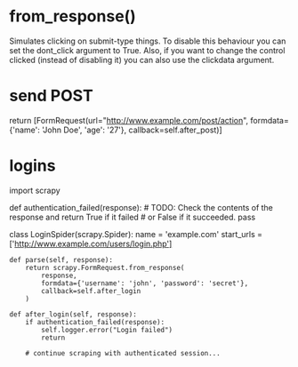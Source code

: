 # from_response()
Simulates clicking on submit-type things. To disable this behaviour you can set the dont_click argument to True. Also, if you want to change the control clicked (instead of disabling it) you can also use the clickdata argument.


# send POST
return [FormRequest(url="http://www.example.com/post/action",
                    formdata={'name': 'John Doe', 'age': '27'},
                    callback=self.after_post)]


# logins

import scrapy

def authentication_failed(response):
    # TODO: Check the contents of the response and return True if it failed
    # or False if it succeeded.
    pass

class LoginSpider(scrapy.Spider):
    name = 'example.com'
    start_urls = ['http://www.example.com/users/login.php']

    def parse(self, response):
        return scrapy.FormRequest.from_response(
            response,
            formdata={'username': 'john', 'password': 'secret'},
            callback=self.after_login
        )

    def after_login(self, response):
        if authentication_failed(response):
            self.logger.error("Login failed")
            return

        # continue scraping with authenticated session...